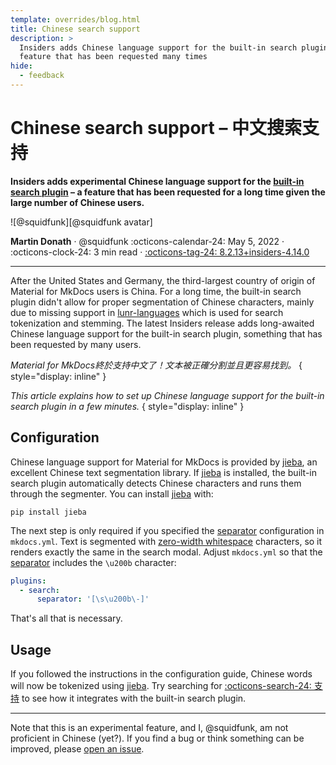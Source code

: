 ```yaml
---
template: overrides/blog.html
title: Chinese search support
description: >
  Insiders adds Chinese language support for the built-in search plugin – a 
  feature that has been requested many times
hide:
  - feedback
---
```


# Chinese search support – 中文搜索​支持

__Insiders adds experimental Chinese language support for the [built-in search 
plugin] – a feature that has been requested for a long time given the large
number of Chinese users.__

<aside class="mdx-author" markdown>
![@squidfunk][@squidfunk avatar]

<span>__Martin Donath__ · @squidfunk</span>
<span>
:octicons-calendar-24: May 5, 2022 ·
:octicons-clock-24: 3 min read ·
[:octicons-tag-24: 8.2.13+insiders-4.14.0][insiders-4.14.0]
</span>
</aside>

  [built-in search plugin]: ../../setup/setting-up-site-search.md#built-in-search-plugin
  [@squidfunk avatar]: https://avatars.githubusercontent.com/u/932156
  [insiders-4.14.0]: ../../insiders/changelog.md#4.14.0

---

After the United States and Germany, the third-largest country of origin of
Material for MkDocs users is China. For a long time, the built-in search plugin
didn't allow for proper segmentation of Chinese characters, mainly due to 
missing support in [lunr-languages] which is used for search tokenization and 
stemming. The latest Insiders release adds long-awaited Chinese language support 
for the built-in search plugin, something that has been requested by many users.

_Material for MkDocs終於​支持​中文​了！文本​被​正確​分割​並且​更​容易​找到。_
{ style="display: inline" }

_This article explains how to set up Chinese language support for the built-in
search plugin in a few minutes._
{ style="display: inline" }

  [lunr-languages]: https://github.com/MihaiValentin/lunr-languages

## Configuration

Chinese language support for Material for MkDocs is provided by [jieba], an
excellent Chinese text segmentation library. If [jieba] is installed, the 
built-in search plugin automatically detects Chinese characters and runs them 
through the segmenter. You can install [jieba] with:

```
pip install jieba
```

The next step is only required if you specified the [separator] configuration
in `mkdocs.yml`. Text is segmented with [zero-width whitespace] characters, so
it renders exactly the same in the search modal. Adjust `mkdocs.yml` so that
the [separator] includes the `\u200b` character:

``` yaml
plugins:
  - search:
      separator: '[\s\u200b\-]'
```

That's all that is necessary.

## Usage

If you followed the instructions in the configuration guide, Chinese words will 
now be tokenized using [jieba]. Try searching for
[:octicons-search-24: 支持][q=支持] to see how it integrates with the 
built-in search plugin.

---

Note that this is an experimental feature, and I, @squidfunk, am not 
proficient in Chinese (yet?). If you find a bug or think something can be
improved, please [open an issue].

  [jieba]: https://pypi.org/project/jieba/
  [zero-width whitespace]: https://en.wikipedia.org/wiki/Zero-width_space
  [separator]: ../../setup/setting-up-site-search.md#separator
  [q=支持]: ?q=支持
  [open an issue]: https://github.com/squidfunk/mkdocs-material/issues/new/choose
